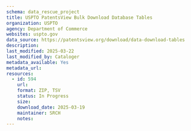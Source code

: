 ```yaml
---
schema: data_rescue_project 
title: USPTO PatentsView Bulk Download Database Tables
organization: USPTO
agency: Department of Commerce
websites: uspto.gov
data_source: https://patentsview.org/download/data-download-tables
description: 
last_modified: 2025-03-22
last_modified_by: Cataloger
metadata_available: Yes
metadata_url: 
resources:
  - id: 594
    url: 
    format: ZIP, TSV
    status: In Progress
    size: 
    download_date: 2025-03-19
    maintainer: SRCH
    notes: 
---
```


